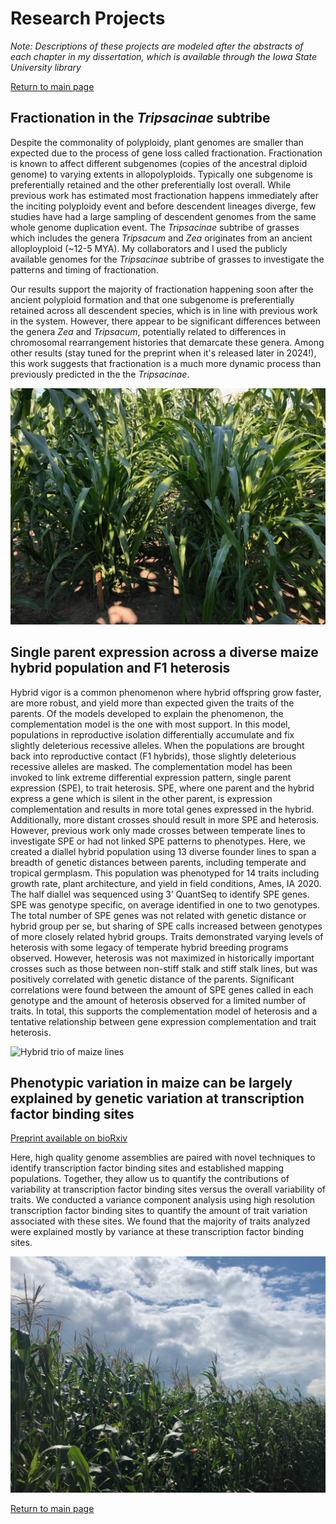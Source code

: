# Research Projects

_Note: Descriptions of these projects are modeled after the abstracts of each chapter in my dissertation, which is available through the Iowa State University library_

[Return to main page](README.md)

## Fractionation in the _Tripsacinae_ subtribe

Despite the commonality of polyploidy, plant genomes are smaller than expected due to the process of gene loss called fractionation.
Fractionation is known to affect different subgenomes (copies of the ancestral diploid genome) to varying extents in allopolyploids. 
Typically one subgenome is preferentially retained and the other preferentially lost overall. 
While previous work has estimated most fractionation happens immediately after the inciting polyploidy event and before descendent lineages diverge, few studies have had a large sampling of descendent genomes from the same whole genome duplication event. 
The _Tripsacinae_ subtribe of grasses which includes the genera _Tripsacum_ and _Zea_ originates from an ancient alloployploid (~12-5 MYA).
My collaborators and I used the publicly available genomes for the _Tripsacinae_ subtribe of grasses to investigate the patterns and timing of fractionation. 

Our results support the majority of fractionation happening soon after the ancient polyploid formation and that one subgenome is preferentially retained across all descendent species, which is in line with previous work in the system. 
However, there appear to be significant differences between the genera _Zea_ and _Tripsacum_, potentially related to differences in chromosomal rearrangement histories that demarcate these genera. 
Among other results (stay tuned for the preprint when it's released later in 2024!), this work suggests that fractionation is a much more dynamic process than previously predicted in the the _Tripsacinae_.

![Teosintes grown in Iowa field conditions, summer of 2019](assets/Ames_2019_July24_teosintes.jpeg)

## Single parent expression across a diverse maize hybrid population and F1 heterosis

Hybrid vigor is a common phenomenon where hybrid offspring grow faster, are more robust, and yield more than expected given the traits of the parents. 
Of the models developed to explain the phenomenon, the complementation model is the one with most support.
In this model, populations in reproductive isolation differentially accumulate and fix slightly deleterious recessive alleles. 
When the populations are brought back into reproductive contact (F1 hybrids), those slightly deleterious recessive alleles are masked.
The complementation model has been invoked to link extreme differential expression pattern, single parent expression (SPE), to trait heterosis. 
SPE, where one parent and the hybrid express a gene which is silent in the other parent, is expression complementation and results in more total genes expressed in the hybrid. 
Additionally, more distant crosses should result in more SPE and heterosis. 
However, previous work only made crosses between temperate lines to investigate SPE or had not linked SPE patterns to phenotypes. 
Here, we created a diallel hybrid population using 13 diverse founder lines to span a breadth of genetic distances between parents, including temperate and tropical germplasm. 
This population was phenotyped for 14 traits including growth rate, plant architecture, and yield in field conditions, Ames, IA 2020. 
The half diallel was sequenced using 3’ QuantSeq to identify SPE genes. 
SPE was genotype specific, on average identified in one to two genotypes. 
The total number of SPE genes was not related with genetic distance or hybrid group per se, but sharing of SPE calls increased between genotypes of more closely related hybrid groups. 
Traits demonstrated varying levels of heterosis with some legacy of temperate hybrid breeding programs observed. 
However, heterosis was not maximized in historically important crosses such as those between non-stiff stalk and stiff stalk lines, but was positively correlated with genetic distance of the parents. 
Significant correlations were found between the amount of SPE genes called in each genotype and the amount of heterosis observed for a limited number of traits. 
In total, this supports the complementation model of heterosis and a tentative relationship between gene expression complementation and trait heterosis.

![Hybrid trio of maize lines](assets/Ames_2019_July11_CML333P39hybridtrio-1.jpeg)

## Phenotypic variation in maize can be largely explained by genetic variation at transcription factor binding sites
[Preprint available on bioRxiv](https://www.biorxiv.org/content/10.1101/2023.08.08.551183v1)

Here, high quality genome assemblies are paired with novel techniques to identify transcription factor binding sites and established mapping populations. 
Together, they allow us to quantify the contributions of variability at transcription factor binding sites versus the overall variability of traits. 
We conducted a variance component analysis using high resolution transcription factor binding sites to quantify the amount of trait variation associated with these sites. 
We found that the majority of traits analyzed were explained mostly by variance at these transcription factor binding sites.

![Row of corn against blue sky](assets/Ames_2019_Aug14_fieldoverviewbuffer.jpeg)

[Return to main page](README.md)
